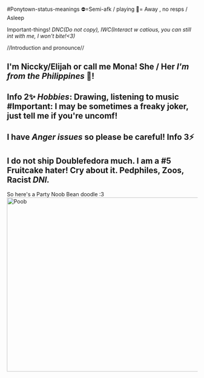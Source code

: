 #Ponytown-status-meanings
⛔=Semi-afk / playing
🌙= Away , no resps / Asleep

Important-things!
_DNC(Do not copy), IWC(Interact w catious, you can still int with me, I won't bite!<3)_

 //Introduction and pronounce//

I'm Niccky/Elijah or call me Mona!
She / Her
_I'm from the Philippines_ 💞!
  -  
   Info 2✨
*Hobbies*: Drawing, listening to music
#Important: I may be sometimes a freaky joker, just tell me if you're uncomf!
-
I have _Anger issues_ so please be careful!
Info 3⚡
-
I do not ship Doublefedora much. I am a #5 Fruitcake hater! Cry about it.
Pedphiles, Zoos, Racist _DNI._
-
So here's a Party Noob Bean doodle :3
<img width="819" height="460" alt="Poob" src="https://github.com/user-attachments/assets/c288ee41-5396-458a-a9d7-c08889e360b4" />

